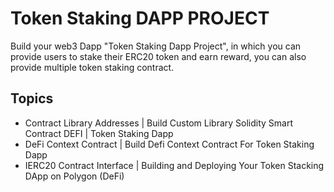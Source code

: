 # Token Staking DAPP PROJECT

Build your web3 Dapp "Token Staking Dapp Project", in which you can provide users to stake their ERC20 token and earn reward, you can also provide multiple token staking contract.

## Topics

- Contract Library Addresses | Build Custom Library Solidity Smart Contract DEFI | Token Staking Dapp
- DeFi Context Contract | Build Defi Context Contract For Token Staking Dapp
- IERC20 Contract Interface | Building and Deploying Your Token Stacking DApp on Polygon (DeFi)
